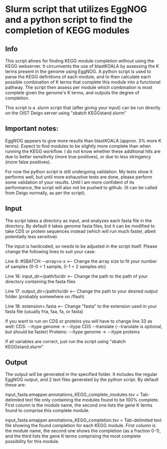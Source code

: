 # Slurm script that utilizes EggNOG and a python script to find the completion of KEGG modules
## Info
This script allows for finding KEGG module completion without using the KEGG webserver. It circumvents
the use of blastKOALA by assessing the K terms present in the genome using EggNOG. A python script is used
to parse the KEGG definitions of each module, and to then calculate each possible combination of K terms 
that complete this module into a functional pathway. The script then assess per module which combination 
is most complete given the genome's K terms, and outputs the degree of completion. 

This script is a .slurm script that (after giving your input) can be run directly on the OIST Deigo server 
using "sbatch KEGGstand.slurm"

## Important notes: 
EggNOG appears to give more results than blastKOALA (approx. 3% more K terms). Expect to find modules to be 
slightly more complete than when running the KEGG workflow. I do not know whether these additional hits are 
due to better sensitivity (more true positives), or due to less stringency (more false positives).

For now the python script is still undergoing validation. My tests show it performs well, but until more
exhaustive tests are done, please perform some validation of your results. Until I am more confident of its
performance, the script will also not be pushed to github. (It can be called from Deigo normally, as per the script). 

## Input
The script takes a directory as input, and analyzes each fasta file in the directory. By default it takes genome 
fasta files, but it can be modified to take CDS or protein sequences instead (which will run much faster, albeit potentially less sensitive). 

The input is hardcoded, so needs to be adjusted in the script itself.
Please change the following lines to suit your case:

Line 8: #SBATCH --array=x-x <-- Change the array size to fit your number of samples (0-0 = 1 sample, 0-1 = 2 samples etc)

Line 16: input_dir=/path/to/dir <-- Change the path to the path of your directory containing the fasta files

Line 17: output_dir=/path/to/dir <-- Change the path to your desired output folder (probably somewhere on /flash)

Line 18: extension=.fasta <-- Change "fasta" to the extension used in your fasta file (usually fna, faa, fa, or fasta)

If you want to run on CDS or proteins you will have to change line 33 as well:
CDS: --itype genome -> --itype CDS --translate (--translate is optional, but should be faster)
Proteins: --itype genome -> --itype proteins 

If all variables are correct, just run the script using "sbatch KEGGstand.slurm"

## Output
The output will be generated in the specified folder. It includes the regular EggNOG output, and 2 text files generated by 
the python script. By default these are:

input_fasta.emapper.annotations_KEGG_complete_modules.tsv = Tab-delimited text file only containing the modules found to be 
100% complete. First column is the module name, the second one lists the gene K terms found to comprise this complete module. 

input_fasta.emapper.annotations_KEGG_completion.tsv = Tab-delimited text file showing the found completion for each KEGG
module. First column is the module name, the second one shows the completion (as a fraction 0-1), and the third lists the gene 
K terms comprising the most complete possibility for this module. 
